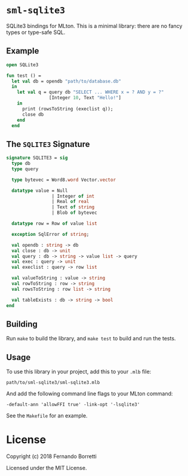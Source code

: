 # `sml-sqlite3`

SQLite3 bindings for MLton. This is a minimal library: there are no fancy types
or type-safe SQL.

## Example

~~~sml
open SQLite3

fun test () =
  let val db = opendb "path/to/database.db"
  in
    let val q = query db "SELECT ... WHERE x = ? AND y = ?"
                [Integer 10, Text "Hello!"]
    in
      print (rowsToString (execlist q));
      close db
    end
  end
~~~

## The `SQLITE3` Signature

~~~sml
signature SQLITE3 = sig
  type db
  type query

  type bytevec = Word8.word Vector.vector

  datatype value = Null
                 | Integer of int
                 | Real of real
                 | Text of string
                 | Blob of bytevec

  datatype row = Row of value list

  exception SqlError of string;

  val opendb : string -> db
  val close : db -> unit
  val query : db -> string -> value list -> query
  val exec : query -> unit
  val execlist : query -> row list

  val valueToString : value -> string
  val rowToString : row -> string
  val rowsToString : row list -> string

  val tableExists : db -> string -> bool
end
~~~

## Building

Run `make` to build the library, and `make test` to build and run the tests.

## Usage

To use this library in your project, add this to your `.mlb` file:

~~~
path/to/sml-sqlite3/sml-sqlite3.mlb
~~~

And add the following command line flags to your MLton command:

~~~
-default-ann 'allowFFI true' -link-opt '-lsqlite3'
~~~

See the `Makefile` for an example.

# License

Copyright (c) 2018 Fernando Borretti

Licensed under the MIT License.
